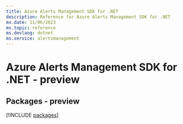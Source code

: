 ```yaml
---
title: Azure Alerts Management SDK for .NET
description: Reference for Azure Alerts Management SDK for .NET
ms.date: 11/06/2023
ms.topic: reference
ms.devlang: dotnet
ms.service: alertsmanagement
---
```

# Azure Alerts Management SDK for .NET - preview
## Packages - preview
[!INCLUDE [packages](alerts-management-index.md)]